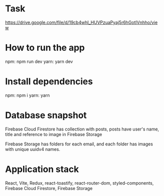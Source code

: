 

# Task

https://drive.google.com/file/d/19cb4whI_HUVPzuaPyaj5r6hGotIVnhho/view

# How to run the app

npm: npm run dev
yarn: yarn dev

# Install dependencies

npm: npm i
yarn: yarn

# Database snapshot

Firebase Cloud Firestore has collection with posts, posts have user's name, title and reference to image in Firebase Storage

Firebase Storage has folders for each email, and each folder has images with unique uuidv4 names.

# Application stack

React, Vite, Redux, react-toastify, react-router-dom, styled-components, Firebase Cloud Firestore, Firebase Storage
